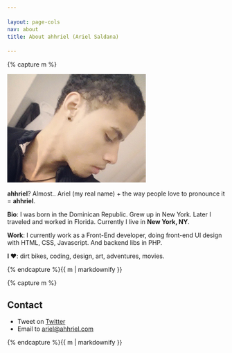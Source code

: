 ```yaml
---

layout: page-cols
nav: about
title: About ahhriel (Ariel Saldana)

---
```


<div class="page-col">{% capture m %}

![ahhriel about](/img/ariel-about.jpg)

__ahhriel__? Almost.. Ariel (my real name) + the way people love to pronounce it = __ahhriel__.

__Bio__: I was born in the Dominican Republic. Grew up in New York. Later I traveled and worked in Florida. Currently I live in __New York, NY__.

__Work__: I currently work as a Front-End developer, doing front-end UI design with HTML, CSS, Javascript. And backend libs in PHP.

__I ♥__: dirt bikes, coding, design, art, adventures, movies.

{% endcapture %}{{ m | markdownify }}</div>


<div class="page-col">{% capture m %}

## Contact

* Tweet on [Twitter](http://twitter.com/yerariel)
* Email to [ariel@ahhriel.com](mailto:ariel@ahhriel.com)

{% endcapture %}{{ m | markdownify }}</div>
